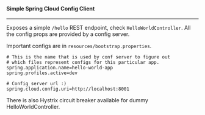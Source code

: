 #### Simple Spring Cloud Config Client

---

Exposes a simple `/hello` REST endpoint, check `HelloWorldController`.
All the config props are provided by a config server.

Important configs are in `resources/bootstrap.properties`.

```
# This is the name that is used by conf server to figure out
# which files represent configs for this particular app.
spring.application.name=hello-world-app
spring.profiles.active=dev

# Config server url :) 
spring.cloud.config.uri=http://localhost:8001
```

There is also Hystrix circuit breaker available
for dummy HelloWorldController.

